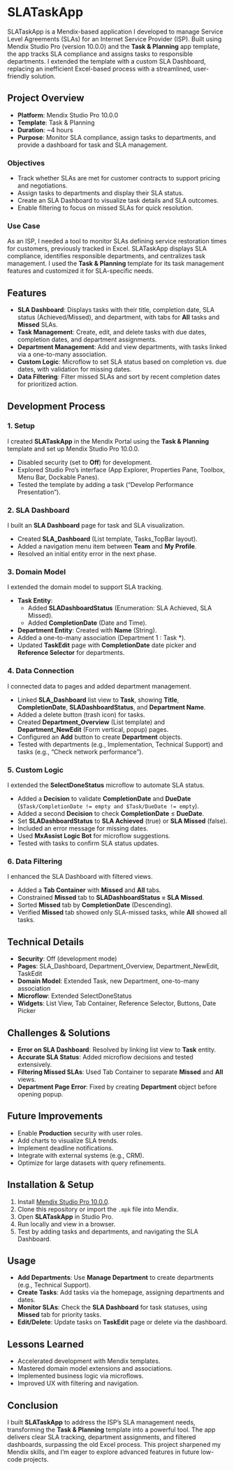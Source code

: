 # SLATaskApp

SLATaskApp is a Mendix-based application I developed to manage Service Level Agreements (SLAs) for an Internet Service Provider (ISP). Built using Mendix Studio Pro (version 10.0.0) and the **Task & Planning** app template, the app tracks SLA compliance and assigns tasks to responsible departments. I extended the template with a custom SLA Dashboard, replacing an inefficient Excel-based process with a streamlined, user-friendly solution.

## Project Overview

- **Platform**: Mendix Studio Pro 10.0.0
- **Template**: Task & Planning
- **Duration**: ~4 hours
- **Purpose**: Monitor SLA compliance, assign tasks to departments, and provide a dashboard for task and SLA management.

### Objectives

- Track whether SLAs are met for customer contracts to support pricing and negotiations.
- Assign tasks to departments and display their SLA status.
- Create an SLA Dashboard to visualize task details and SLA outcomes.
- Enable filtering to focus on missed SLAs for quick resolution.

### Use Case

As an ISP, I needed a tool to monitor SLAs defining service restoration times for customers, previously tracked in Excel. SLATaskApp displays SLA compliance, identifies responsible departments, and centralizes task management. I used the **Task & Planning** template for its task management features and customized it for SLA-specific needs.

## Features

- **SLA Dashboard**: Displays tasks with their title, completion date, SLA status (Achieved/Missed), and department, with tabs for **All** tasks and **Missed** SLAs.
- **Task Management**: Create, edit, and delete tasks with due dates, completion dates, and department assignments.
- **Department Management**: Add and view departments, with tasks linked via a one-to-many association.
- **Custom Logic**: Microflow to set SLA status based on completion vs. due dates, with validation for missing dates.
- **Data Filtering**: Filter missed SLAs and sort by recent completion dates for prioritized action.

## Development Process

### 1. Setup
I created **SLATaskApp** in the Mendix Portal using the **Task & Planning** template and set up Mendix Studio Pro 10.0.0.

- Disabled security (set to **Off**) for development.
- Explored Studio Pro’s interface (App Explorer, Properties Pane, Toolbox, Menu Bar, Dockable Panes).
- Tested the template by adding a task (“Develop Performance Presentation”).

### 2. SLA Dashboard
I built an **SLA Dashboard** page for task and SLA visualization.

- Created **SLA_Dashboard** (List template, Tasks_TopBar layout).
- Added a navigation menu item between **Team** and **My Profile**.
- Resolved an initial entity error in the next phase.

### 3. Domain Model
I extended the domain model to support SLA tracking.

- **Task Entity**:
  - Added **SLADashboardStatus** (Enumeration: SLA Achieved, SLA Missed).
  - Added **CompletionDate** (Date and Time).
- **Department Entity**: Created with **Name** (String).
- Added a one-to-many association (Department 1 : Task *).
- Updated **TaskEdit** page with **CompletionDate** date picker and **Reference Selector** for departments.

### 4. Data Connection
I connected data to pages and added department management.

- Linked **SLA_Dashboard** list view to **Task**, showing **Title**, **CompletionDate**, **SLADashboardStatus**, and **Department Name**.
- Added a delete button (trash icon) for tasks.
- Created **Department_Overview** (List template) and **Department_NewEdit** (Form vertical, popup) pages.
- Configured an **Add** button to create **Department** objects.
- Tested with departments (e.g., Implementation, Technical Support) and tasks (e.g., “Check network performance”).

### 5. Custom Logic
I extended the **SelectDoneStatus** microflow to automate SLA status.

- Added a **Decision** to validate **CompletionDate** and **DueDate** (`$Task/CompletionDate != empty and $Task/DueDate != empty`).
- Added a second **Decision** to check **CompletionDate** ≤ **DueDate**.
- Set **SLADashboardStatus** to **SLA Achieved** (true) or **SLA Missed** (false).
- Included an error message for missing dates.
- Used **MxAssist Logic Bot** for microflow suggestions.
- Tested with tasks to confirm SLA status updates.

### 6. Data Filtering
I enhanced the SLA Dashboard with filtered views.

- Added a **Tab Container** with **Missed** and **All** tabs.
- Constrained **Missed** tab to **SLADashboardStatus = SLA Missed**.
- Sorted **Missed** tab by **CompletionDate** (Descending).
- Verified **Missed** tab showed only SLA-missed tasks, while **All** showed all tasks.

## Technical Details

- **Security**: Off (development mode)
- **Pages**: SLA_Dashboard, Department_Overview, Department_NewEdit, TaskEdit
- **Domain Model**: Extended Task, new Department, one-to-many association
- **Microflow**: Extended SelectDoneStatus
- **Widgets**: List View, Tab Container, Reference Selector, Buttons, Date Picker

## Challenges & Solutions

- **Error on SLA Dashboard**: Resolved by linking list view to **Task** entity.
- **Accurate SLA Status**: Added microflow decisions and tested extensively.
- **Filtering Missed SLAs**: Used Tab Container to separate **Missed** and **All** views.
- **Department Page Error**: Fixed by creating **Department** object before opening popup.

## Future Improvements

- Enable **Production** security with user roles.
- Add charts to visualize SLA trends.
- Implement deadline notifications.
- Integrate with external systems (e.g., CRM).
- Optimize for large datasets with query refinements.

## Installation & Setup

1. Install [Mendix Studio Pro 10.0.0](https://www.mendix.com/evaluation-guide/studio-pro).
2. Clone this repository or import the `.mpk` file into Mendix.
3. Open **SLATaskApp** in Studio Pro.
4. Run locally and view in a browser.
5. Test by adding tasks and departments, and navigating the SLA Dashboard.

## Usage

- **Add Departments**: Use **Manage Department** to create departments (e.g., Technical Support).
- **Create Tasks**: Add tasks via the homepage, assigning departments and dates.
- **Monitor SLAs**: Check the **SLA Dashboard** for task statuses, using **Missed** tab for priority tasks.
- **Edit/Delete**: Update tasks on **TaskEdit** page or delete via the dashboard.

## Lessons Learned

- Accelerated development with Mendix templates.
- Mastered domain model extensions and associations.
- Implemented business logic via microflows.
- Improved UX with filtering and navigation.

## Conclusion

I built **SLATaskApp** to address the ISP’s SLA management needs, transforming the **Task & Planning** template into a powerful tool. The app delivers clear SLA tracking, department assignments, and filtered dashboards, surpassing the old Excel process. This project sharpened my Mendix skills, and I’m eager to explore advanced features in future low-code projects.

